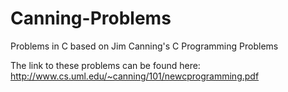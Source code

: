 # Canning-Problems
Problems in C based on Jim Canning's C Programming Problems

The link to these problems can be found here:
http://www.cs.uml.edu/~canning/101/newcprogramming.pdf
